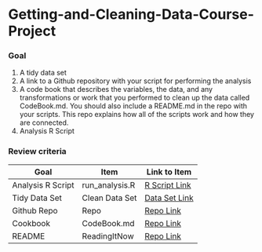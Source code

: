 # Getting-and-Cleaning-Data-Course-Project

### Goal
1. A tidy data set
1. A link to a Github repository with your script for performing the analysis
1. A code book that describes the variables, the data, and any transformations or work that you performed to clean up the data called CodeBook.md. You should also include a README.md in the repo with your scripts. This repo explains how all of the scripts work and how they are connected.
1. Analysis R Script

### Review criteria
Goal | Item | Link to Item
--- | --- | ---
Analysis R Script |  run_analysis.R |  [R Script Link](https://github.com/dddorado/Getting-and-Cleaning-Data-Course-Project/blob/master/run_analysis.R "run_analysis.R")
Tidy Data Set |  Clean Data Set |  [Data Set Link](https://github.com/dddorado/Getting-and-Cleaning-Data-Course-Project/blob/master/tidyData.txt "tidyData.txt")
Github Repo | Repo |  [Repo Link](https://github.com/mGalarnyk/datasciencecoursera/tree/master/3_Getting_and_Cleaning_Data "Click to go to Repo")
Cookbook | CodeBook.md |  [Repo Link](https://github.com/dddorado/Getting-and-Cleaning-Data-Course-Project/blob/master/CodeBook.MD "CodeBook.MD")
README | ReadingItNow |  [Repo Link](https://github.com/dddorado/Getting-and-Cleaning-Data-Course-Project/blob/master/README.md "README.md")

